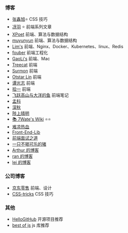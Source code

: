 ### 博客

- [张鑫旭](https://www.zhangxinxu.com/)⭐ CSS 技巧
- [冴羽](https://github.com/mqyqingfeng/Blog) ⭐ 前端系列文章
- [XPoet](https://xpoet.cn/archives/) 前端、算法与数据结构
- [muyunyun](https://muyunyun.cn/) 前端、算法与数据结构
- [Lim's](https://limsanity.github.io/) 前端、Nginx、Docker、Kubernetes、linux、Redis
- [fouber](https://github.com/fouber/blog) 前端工程化
- [GaoLi's](https://gaoli.me/) 前端、Mac
- [Treecat](https://treecat.cn/#/home) 前端
- [Surmon](https://surmon.me/) 前端
- [Otstar Lin](https://blog.ixk.me/) 前端
- [谭光志](https://github.com/woai3c/Front-end-articles) 前端
- [拾一](https://innei.in/) 前端
- [飞跃高山与大洋的鱼](https://docs.shanyuhai.top/) 前端笔记
- [孟科](https://www.mengke.me/)
- [深秋](https://www.lateautumn.cn/)
- [陟上晴明](https://yogwang.site/)
- [📚 7Wate's Wiki](https://wiki.7wate.com/) ⭐⭐
- [难凉热血 ](https://nlrx-wjc.github.io/Blog/)
- [Front-End-Lib](https://willbchang.notion.site/willbchang/Front-End-Lib-641a7f4ffdc643239155757324fdce02)
- [前端面试之道](https://wangtunan.github.io/blog/interview/#%E9%97%AD%E5%8C%85)
- [一只不喝可乐的猪](https://zt0729.xyz/)
- [Arthur 的博客](https://ffffourwood.cn/)
- [ran 的博客](https://chaxus.github.io/ran/)
- [lei 的博客](https://leilog.io/posts/)

### 公司博客

- [京东零售](https://jelly.jd.com/) 前端、设计
- [CSS-tricks](https://css-tricks.com/) CSS 技巧

### 其他
- [HelloGitHub](https://hellogithub.com/) 开源项目推荐
- [best of js](https://bestofjs.org/) js 库推荐
<!-- https://www.skyzh.dev/about/ -->

<!-- https://jasonkayzk.github.io/ -->
<!-- https://godbasin.github.io/front-end-playground/front-end-basic/performance/front-end-performance-optimization.html#%E6%97%B6%E9%97%B4%E8%A7%92%E5%BA%A6%E4%BC%98%E5%8C%96-%E5%87%8F%E5%B0%91%E8%80%97%E6%97%B6 -->
<!-- http://blog.lixingyu.cn:7090/ -->
<!-- https://chemistwang.github.io/archive// -->
<!-- https://hansimov.gitbook.io/csapp/ch01-a-tour-of-computer-systems -->
